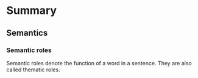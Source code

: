 # Summary
## Semantics
### Semantic roles
Semantic roles denote the function of a word in a sentence. They are also called thematic roles.
